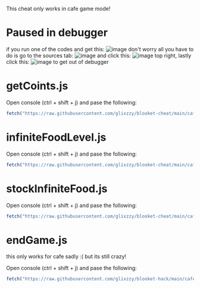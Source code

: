 This cheat only works in cafe game mode!

# Paused in debugger
if you run one of the codes and get this: ![image](https://user-images.githubusercontent.com/73669084/133943133-af7cc9b8-75ab-496c-a17e-5851b6d7ff63.png) don't worry all you have to do is go to the sources tab: ![image](https://user-images.githubusercontent.com/73669084/133943102-701b0737-b0ca-4ccd-b533-e782c7767447.png) and click this: ![image](https://user-images.githubusercontent.com/73669084/133943169-2897f143-258f-49d8-81e3-181ffe857c8e.png) top right, lastly click this: ![image](https://user-images.githubusercontent.com/73669084/133943122-bc762f73-8522-435a-abb8-905233c95ebe.png) to get out of debugger


# getCoints.js
Open console (ctrl + shift + j) and pase the following:
```js
fetch("https://raw.githubusercontent.com/glixzzy/blooket-cheat/main/cafe/getCoins.js").then((res) => res.text().then((t) => eval(t)))
```

# infiniteFoodLevel.js
Open console (ctrl + shift + j) and pase the following:
```js
fetch("https://raw.githubusercontent.com/glixzzy/blooket-cheat/main/cafe/infiniteFoodLevel.js").then((res) => res.text().then((t) => eval(t)))
```

# stockInfiniteFood.js
Open console (ctrl + shift + j) and pase the following:
```js
fetch("https://raw.githubusercontent.com/glixzzy/blooket-cheat/main/cafe/stockInfiniteFood.js").then((res) => res.text().then((t) => eval(t)))
```

# endGame.js
this only works for cafe sadly :( but its still crazy!

Open console (ctrl + shift + j) and pase the following:
```js
fetch("https://raw.githubusercontent.com/glixzzy/blooket-hack/main/cafe/endGame.js").then((res) => res.text().then((t) => eval(t)))
```
